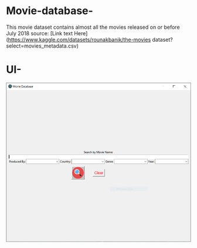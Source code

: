 # Movie-database-
  This movie dataset contains almost all the movies released on or before July 2018 source: [Link text Here](https://www.kaggle.com/datasets/rounakbanik/the-movies dataset?select=movies_metadata.csv)

# UI-
![Screenshot](UI_sample.PNG)

